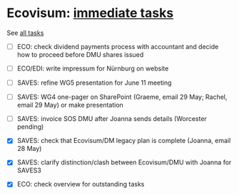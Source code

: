 # Ecovisum: [immediate tasks](https://daveeveritt.github.io/ecovisum-admin/)

See [all tasks](https://daveeveritt.github.io/ecovisum-admin/overview/)

- [ ] ECO: check dividend payments process with accountant and decide how to proceed before DMU shares issued
- [ ] ECO/EDI: write impressum for Nürnburg on website
- [ ] SAVES: refine WG5 presentation for June 11 meeting
- [ ] SAVES: WG4 one-pager on SharePoint (Graeme, email 29 May; Rachel, email 29 May) or make presentation
- [ ] SAVES: invoice SOS DMU after Joanna sends details (Worcester pending)

- [x] SAVES: check that Ecovisum/DM legacy plan is complete (Joanna, email 28 May)
- [x] SAVES: clarify distinction/clash between Ecovisum/DMU with Joanna for SAVES3
- [x] ECO: check overview for outstanding tasks